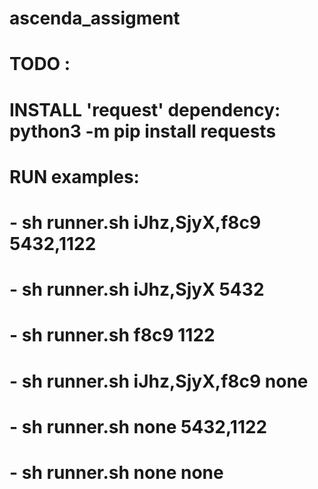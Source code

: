 ﻿# ascenda_assigment

# TODO :
#   INSTALL 'request' dependency: python3 -m pip install requests


# RUN examples: 
# - sh runner.sh iJhz,SjyX,f8c9 5432,1122
# - sh runner.sh iJhz,SjyX 5432
# - sh runner.sh f8c9 1122
# - sh runner.sh iJhz,SjyX,f8c9 none
# - sh runner.sh none 5432,1122
# - sh runner.sh none none
